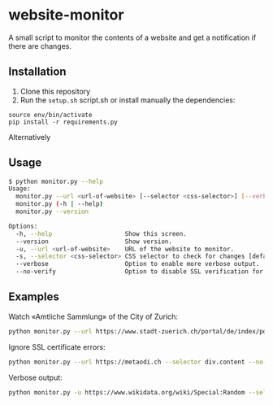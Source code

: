website-monitor
===============

A small script to monitor the contents of a website and get a notification if there are changes.

## Installation

1. Clone this repository
1. Run the `setup.sh` script.sh or install manually the dependencies:

```
source env/bin/activate
pip install -r requirements.py
```

Alternatively 

## Usage

```bash
$ python monitor.py --help
Usage:
  monitor.py --url <url-of-website> [--selector <css-selector>] [--verbose] [--no-verify]
  monitor.py (-h | --help)
  monitor.py --version

Options:
  -h, --help                    Show this screen.
  --version                     Show version.
  -u, --url <url-of-website>    URL of the website to monitor.
  -s, --selector <css-selector> CSS selector to check for changes [default: body]..
  --verbose                     Option to enable more verbose output.
  --no-verify                   Option to disable SSL verification for requests.
```

## Examples

Watch «Amtliche Sammlung» of the City of Zurich:
```bash
python monitor.py --url https://www.stadt-zuerich.ch/portal/de/index/politik_u_recht/amtliche_sammlung.html --selector .mod_newsteaser
```

Ignore SSL certificate errors:
```bash
python monitor.py --url https://metaodi.ch --selector div.content --no-verify
```

Verbose output:
```bash
python monitor.py -u https://www.wikidata.org/wiki/Special:Random --selector span.wikibase-title-label --verbose
```
